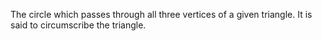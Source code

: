 The circle which passes through all three vertices of a given triangle.
It is said to circumscribe the triangle.
